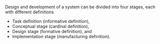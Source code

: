 Design and development of a system can be divided into four stages, each with different definitions
-   Task definition (informative definition),
-   Conceptual stage (cardinal definition),
-   Design stage (formative definition), and
-   Implementation stage (manufacturing definition).